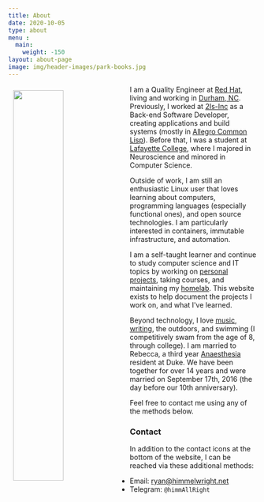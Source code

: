 ```yaml
---
title: About
date: 2020-10-05
type: about
menu :
  main:
    weight: -150
layout: about-page
image: img/header-images/park-books.jpg
---
```


<img src="../../img/about/east_campus.jpeg" style="width: 45%; float: left; margin: 10px 10px 10px 10px;"/>

I am a Quality Engineer at [Red Hat](https://redhat.com),
living and working in [Durham, NC](https://durhamnc.gov/). Previously,
I worked at [2Is-Inc](http://2is-inc.com/) as a Back-end Software Developer,
creating applications and build systems (mostly in [Allegro Common
Lisp](https://franz.com/products/allegro-common-lisp/)). Before that, I
was a student at [Lafayette College](https://www.lafayette.edu/),
where I majored in Neuroscience and minored in Computer Science.

Outside of work, I am still an enthusiastic Linux user that loves
learning about computers, programming languages (especially functional ones),
and open source technologies. I am particularly interested in containers,
immutable infrastructure,  and automation.

I am a self-taught learner and continue to study computer science and IT topics
by working on [personal](https://gitlab.com/himmAllRight/)
[projects](https://github.com/himmAllRight?tab=repositories), taking courses,
and maintaining my [homelab](/pages/homelab/). This website exists to help
document the projects I work on, and what I've learned.

Beyond technology, I love [music](https://bandcamp.com/himmallright),
[writing](/post/), the outdoors, and swimming (I
competitively swam from the age of 8, through college). I am married to
Rebecca, a third year [Anaesthesia](https://anesthesia.mc.duke.edu/) resident
at Duke. We have been together for over 14 years and were married on September
17th, 2016 (the day before our 10th anniversary).

Feel free to contact me using any of the methods below.


### Contact
In addition to the contact icons at the bottom of the website, I can
be reached via these additional methods:

* Email: [ryan@himmelwright.net](mailto:ryan@himmelwright.net)
* Telegram: `@himmAllRight`
